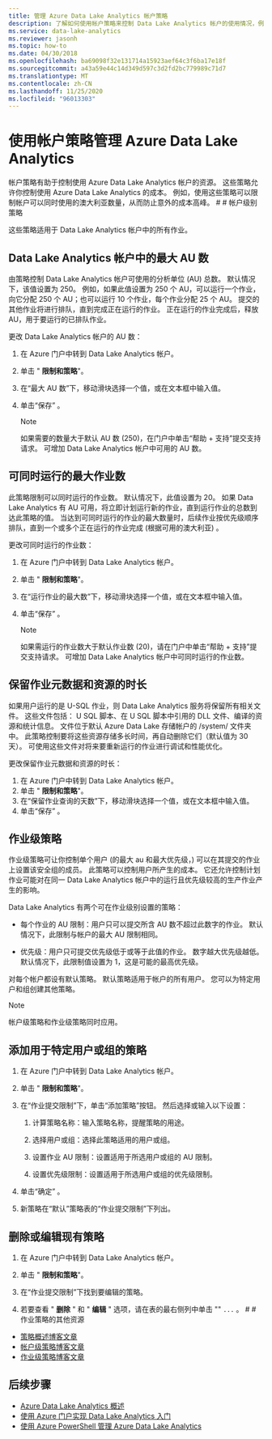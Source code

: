 ```yaml
---
title: 管理 Azure Data Lake Analytics 帐户策略
description: 了解如何使用帐户策略来控制 Data Lake Analytics 帐户的使用情况，例如最大的澳大利亚和最大作业数。
ms.service: data-lake-analytics
ms.reviewer: jasonh
ms.topic: how-to
ms.date: 04/30/2018
ms.openlocfilehash: ba69098f32e131714a15923aef64c3f6ba17e18f
ms.sourcegitcommit: a43a59e44c14d349d597c3d2fd2bc779989c71d7
ms.translationtype: MT
ms.contentlocale: zh-CN
ms.lasthandoff: 11/25/2020
ms.locfileid: "96013303"
---
```

# <a name="manage-azure-data-lake-analytics-using-account-policies"></a>使用帐户策略管理 Azure Data Lake Analytics

帐户策略有助于控制使用 Azure Data Lake Analytics 帐户的资源。 这些策略允许你控制使用 Azure Data Lake Analytics 的成本。 例如，使用这些策略可以限制帐户可以同时使用的澳大利亚数量，从而防止意外的成本高峰。 # # 帐户级别策略

这些策略适用于 Data Lake Analytics 帐户中的所有作业。

## <a name="maximum-number-of-aus-in-a-data-lake-analytics-account"></a>Data Lake Analytics 帐户中的最大 AU 数

由策略控制 Data Lake Analytics 帐户可使用的分析单位 (AU) 总数。 默认情况下，该值设置为 250。 例如，如果此值设置为 250 个 AU，可以运行一个作业，向它分配 250 个 AU；也可以运行 10 个作业，每个作业分配 25 个 AU。 提交的其他作业将进行排队，直到完成正在运行的作业。 正在运行的作业完成后，释放 AU，用于要运行的已排队作业。

更改 Data Lake Analytics 帐户的 AU 数：

1. 在 Azure 门户中转到 Data Lake Analytics 帐户。
2. 单击 " **限制和策略**"。
3. 在“最大 AU 数”下，移动滑块选择一个值，或在文本框中输入值。
4. 单击“保存”  。

   > [!NOTE]
   > 如果需要的数量大于默认 AU 数 (250)，在门户中单击“帮助 + 支持”提交支持请求。 可增加 Data Lake Analytics 帐户中可用的 AU 数。

## <a name="maximum-number-of-jobs-that-can-run-simultaneously"></a>可同时运行的最大作业数

此策略限制可以同时运行的作业数。 默认情况下，此值设置为 20。 如果 Data Lake Analytics 有 AU 可用，将立即计划运行新的作业，直到运行作业的总数到达此策略的值。 当达到可同时运行的作业的最大数量时，后续作业按优先级顺序排队，直到一个或多个正在运行的作业完成 (根据可用的澳大利亚) 。

更改可同时运行的作业数：

1. 在 Azure 门户中转到 Data Lake Analytics 帐户。
2. 单击 " **限制和策略**"。
3. 在“运行作业的最大数”下，移动滑块选择一个值，或在文本框中输入值。
4. 单击“保存”  。

   > [!NOTE]
   > 如果需运行的作业数大于默认作业数 (20)，请在门户中单击“帮助 + 支持”提交支持请求。 可增加 Data Lake Analytics 帐户中可同时运行的作业数。

## <a name="how-long-to-keep-job-metadata-and-resources"></a>保留作业元数据和资源的时长

如果用户运行的是 U-SQL 作业，则 Data Lake Analytics 服务将保留所有相关文件。 这些文件包括： U SQL 脚本、在 U SQL 脚本中引用的 DLL 文件、编译的资源和统计信息。 文件位于默认 Azure Data Lake 存储帐户的 /system/ 文件夹中。 此策略控制要将这些资源存储多长时间，再自动删除它们（默认值为 30 天）。 可使用这些文件对将来要重新运行的作业进行调试和性能优化。

更改保留作业元数据和资源的时长：

1. 在 Azure 门户中转到 Data Lake Analytics 帐户。
2. 单击 " **限制和策略**"。
3. 在“保留作业查询的天数”下，移动滑块选择一个值，或在文本框中输入值。  
4. 单击“保存”  。

## <a name="job-level-policies"></a>作业级策略

作业级策略可让你控制单个用户 (的最大 au 和最大优先级，) 可以在其提交的作业上设置该安全组的成员。 此策略可以控制用户所产生的成本。 它还允许控制计划作业可能对在同一 Data Lake Analytics 帐户中的运行且优先级较高的生产作业产生的影响。

Data Lake Analytics 有两个可在作业级别设置的策略：

- 每个作业的 AU 限制：用户只可以提交所含 AU 数不超过此数字的作业。 默认情况下，此限制与帐户的最大 AU 限制相同。

- 优先级：用户只可提交优先级低于或等于此值的作业。 数字越大优先级越低。 默认情况下，此限制值设置为 1，这是可能的最高优先级。

对每个帐户都设有默认策略。 默认策略适用于帐户的所有用户。 您可以为特定用户和组创建其他策略。

> [!NOTE]
> 帐户级策略和作业级策略同时应用。

## <a name="add-a-policy-for-a-specific-user-or-group"></a>添加用于特定用户或组的策略

1. 在 Azure 门户中转到 Data Lake Analytics 帐户。

2. 单击 " **限制和策略**"。

3. 在“作业提交限制”下，单击“添加策略”按钮。 然后选择或输入以下设置：

   1. 计算策略名称：输入策略名称，提醒策略的用途。

   2. 选择用户或组：选择此策略适用的用户或组。

   3. 设置作业 AU 限制：设置适用于所选用户或组的 AU 限制。

   4. 设置优先级限制：设置适用于所选用户或组的优先级限制。

4. 单击“确定” 。

5. 新策略在“默认”策略表的“作业提交限制”下列出。

## <a name="delete-or-edit-an-existing-policy"></a>删除或编辑现有策略

1. 在 Azure 门户中转到 Data Lake Analytics 帐户。

2. 单击 " **限制和策略**"。

3. 在“作业提交限制”下找到要编辑的策略。

4. 若要查看 " **删除** " 和 " **编辑** " 选项，请在表的最右侧列中单击 "" `...` 。 # # 作业策略的其他资源

- [策略概述博客文章](/archive/blogs/azuredatalake/managing-your-azure-data-lake-analytics-compute-resources-overview)
- [帐户级策略博客文章](/archive/blogs/azuredatalake/managing-your-azure-data-lake-analytics-compute-resources-account-level-policy)
- [作业级策略博客文章](/archive/blogs/azuredatalake/managing-your-azure-data-lake-analytics-compute-resources-job-level-policy)

## <a name="next-steps"></a>后续步骤

- [Azure Data Lake Analytics 概述](data-lake-analytics-overview.md)
- [使用 Azure 门户实现 Data Lake Analytics 入门](data-lake-analytics-get-started-portal.md)
- [使用 Azure PowerShell 管理 Azure Data Lake Analytics](data-lake-analytics-manage-use-powershell.md)